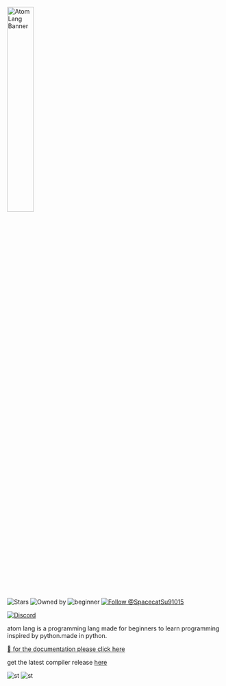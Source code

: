 <p align="left">
  <img src="https://share.sketchpad.app/25/7b3-6679-29561d.png" alt="AtomLang Banner" width="35%"/>
</p>

![Stars](https://img.shields.io/github/stars/spacecat031/atomlang?style=social)
![Owned by](https://img.shields.io/badge/owned%20by-spacecat-blue)
![beginner](https://img.shields.io/badge/beginner-friendly-orange)
[![Follow @SpacecatSu91015](https://img.shields.io/twitter/follow/SpacecatSu91015?label=Follow&style=social&logo=x)](https://x.com/SpacecatSu91015)


[![Discord](https://img.shields.io/discord/1373608272166256670?label=Discord&logo=discord&style=for-the-badge)](https://discord.gg/uJqTBJ5yK4)

 
atom lang is a programming lang made for beginners to learn programming inspired by python.made in python.

[📁 for the documentation please click here](https://github.com/spacecat031/atomlang/tree/main/docs)

get the latest compiler release [here](https://github.com/spacecat031/atomlang/releases/tag/latest)


![st](https://img.shields.io/badge/special%20thanks:-typiece-ff69b4)
![st](https://img.shields.io/badge/special%20thanks%20to-MIKU-39C5BB)
